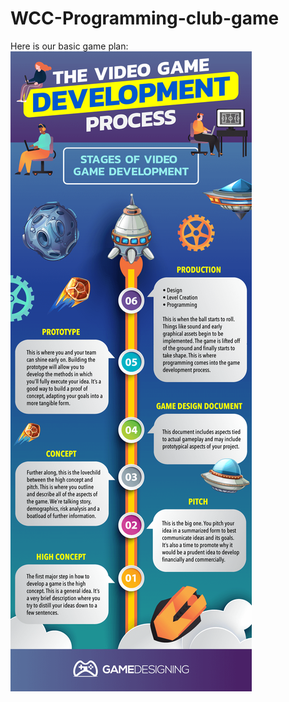 # WCC-Programming-club-game
Here is our basic game plan:
<img src="Video-Game-Development-Process.jpg" alt="" /></a>
